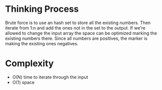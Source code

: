 # Thinking Process 

Brute force is to use an hash set to store all the existing numbers. Then iterate from 1:n and add the ones not in the set to the output.
If we're allowed to change the input array the space can be optimized marking the existing numbers there. 
Since all numbers are positives, the marker is making the existing ones negatives.

# Complexity

* O(N) time to iterate through the input
* O(1) space
